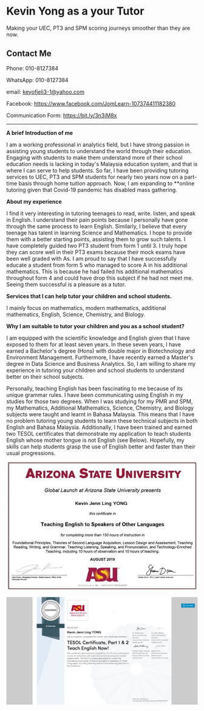 # Kevin Yong as a your Tutor

Making your UEC, PT3 and SPM scoring journeys smoother than they are now.


## Contact Me

Phone:    010-8127384

WhatsApp: 010-8127384

email:    keyofjeli3-1@yahoo.com

Facebook: https://www.facebook.com/JomLearn-107374411182380

Communication Form: https://bit.ly/3n3iM8x

---------------------------------------------------------------------------------------------------------------------------------------------------------------

**A brief Introduction of me**

I am a working professional in analytics field, but I have strong passion in assisting young students to understand the world through their education. Engaging with students  to make them understand more of their school education needs is lacking in today's Malaysia education system, and that is where I can serve to help students. So far, I have been providing tutoring services to UEC, PT3 and SPM students for nearly two years now on a part-time basis through home tuition approach. Now, I am expanding to **online tutoring given that Covid-19 pandemic has disabled mass gathering.

**About my experience**

I find it very interesting in tutoring teenages to read, write. listen, and speak in English. I understand their pain points because I personally have gone through the same process to learn English. Similarly, I believe that every teenage has talent in learning Science and Mathematics. I hope to provide them with a better starting points,  assisting them to grow such talents. I have completely guided two PT3 student from form 1 until 3. I truly hope they can score well in their PT3 exams because their mock exams have been well graded with As. I am proud to say that I have successfully educate a student from form 5 who managed to score A in his additional mathematics. This is because he had failed his additional mathematics throughout form 4 and could have drop this subject if he had not meet me. Seeing them successful is a pleasure as a tutor. 


**Services that I can help tutor your children and school students.**

I mainly focus on mathematics, modern mathematics, additional mathematics, English, Science, Chemistry, and Biology.

**Why I am suitable to tutor your children and you as a school student?**

I am equipped with the scientific knowledge and English given that I have exposed to them for at least seven years. In these seven years, I have earned a Bachelor's degree (Hons) with double major in Biotechnology and Environment Management. Furthermore, I have recently earned a Master's degree in Data Science and Business Analytics. So, I am willing to share my experience in tutoring your children and school students to understand better on their school subjects. 

Personally, teaching English has been fascinating to me because of its unique grammar rules. I have been communicating using English in my studies for those two degrees. When I was studying for my PMR and SPM, my Mathematics, Additional Mathematics, Science, Chemistry, and Biology subjects were taught and learnt in Bahasa Malaysia. This means that I have no problem tutoring young students to learn these technical subjects in both English and Bahasa Malaysia. Additionally, I have been trained and earned two TESOL certificates that demonstrate my application to teach students English whose mother tongue is not English (see Below). Hopefully, my skills can help students grasp the use of English better and faster than their usual progressions.

![](/TESOL_full.JPG)


![](image/tesol_p2.jpg)
